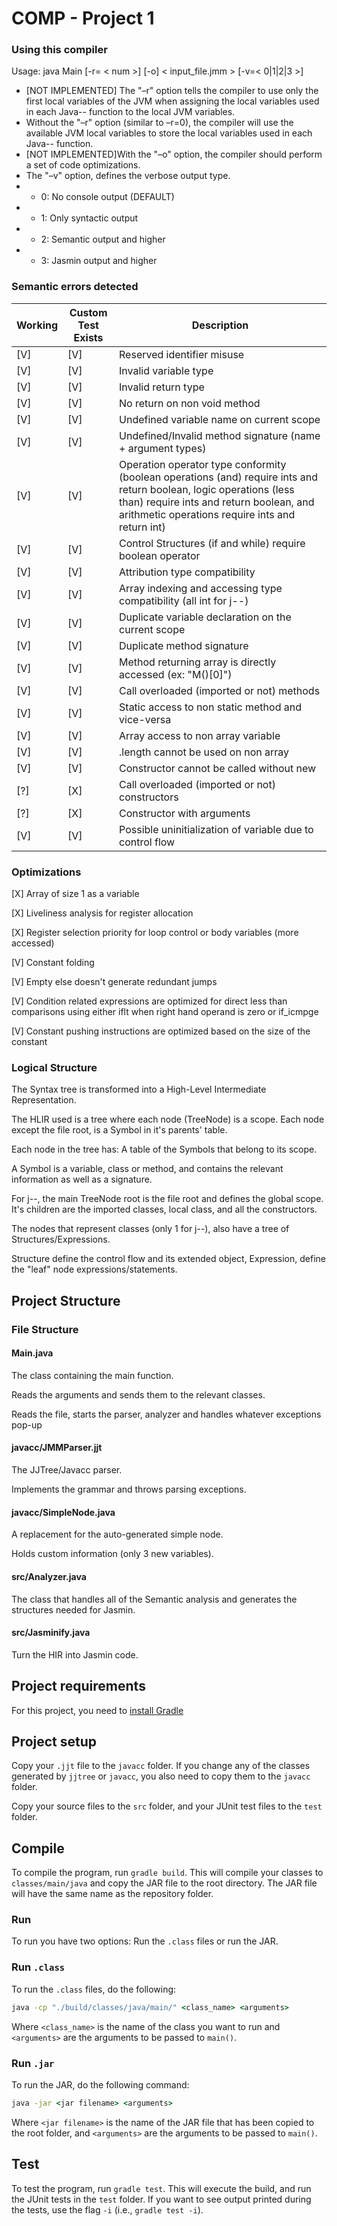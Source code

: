 # COMP - Project 1

### Using this compiler

Usage: java Main [-r= < num >] [-o] < input_file.jmm > [-v=< 0|1|2|3 >]

* [NOT IMPLEMENTED] The "–r" option tells the compiler to use only the first <num> local variables of the JVM when assigning the local variables used in each Java-- function to the local JVM variables.
* Without the "–r" option (similar to –r=0), the compiler will use the available JVM local variables to store the local variables used in each Java-- function.
* [NOT IMPLEMENTED]With the "–o" option, the compiler should perform a set of code optimizations.
* The "–v" option, defines the verbose output type.
* * 0: No console output (DEFAULT)
* * 1: Only syntactic output
* * 2: Semantic output and higher
* * 3: Jasmin output and higher

### Semantic errors detected

Working | Custom Test <br> Exists | Description
-|-|-
[V] | [V] | Reserved identifier misuse
[V] | [V] | Invalid variable type
[V] | [V] | Invalid return type
[V] | [V] | No return on non void method
[V] | [V] | Undefined variable name on current scope
[V] | [V] | Undefined/Invalid method signature (name + argument types)
[V] | [V] | Operation operator type conformity (boolean operations (and) require ints and return boolean, logic operations (less than) require ints and return boolean, and arithmetic operations require ints and return int)
[V] | [V] | Control Structures (if and while) require boolean operator
[V] | [V] | Attribution type compatibility
[V] | [V] | Array indexing and accessing type compatibility (all int for j--)
[V] | [V] | Duplicate variable declaration on the current scope
[V] | [V] | Duplicate method signature
[V] | [V] | Method returning array is directly accessed (ex: "M()[0]")
[V] | [V] | Call overloaded (imported or not) methods
[V] | [V] | Static access to non static method and vice-versa
[V] | [V] | Array access to non array variable
[V] | [V] | .length cannot be used on non array
[V] | [V] | Constructor cannot be called without new
[?] | [X] | Call overloaded (imported or not) constructors
[?] | [X] | Constructor with arguments
[V] | [V] | Possible uninitialization of variable due to control flow

### Optimizations

[X] Array of size 1 as a variable

[X] Liveliness analysis for register allocation

[X] Register selection priority for loop control or body variables (more accessed)

[V] Constant folding

[V] Empty else doesn't generate redundant jumps

[V] Condition related expressions are optimized for direct less than comparisons using either iflt when right hand operand is zero or if_icmpge

[V] Constant pushing instructions are optimized based on the size of the constant



### Logical Structure

The Syntax tree is transformed into a High-Level Intermediate Representation.

The HLIR used is a tree where each node (TreeNode) is a scope. Each node except the file root, is a Symbol in it's parents' table.

Each node in the tree has:
    A table of the Symbols that belong to its scope.

A Symbol is a variable, class or method, and contains the relevant information as well as a signature.

For j--, the main TreeNode root is the file root and defines the global scope. It's children are the imported classes, local class, and all the constructors.

The nodes that represent classes (only 1 for j--), also have a tree of Structures/Expressions.

Structure define the control flow and its extended object, Expression, define the "leaf" node expressions/statements.

## Project Structure

### File Structure

#### Main.java

The class containing the main function.

Reads the arguments and sends them to the relevant classes.

Reads the file, starts the parser, analyzer and handles whatever exceptions pop-up

#### javacc/JMMParser.jjt

The JJTree/Javacc parser.

Implements the grammar and throws parsing exceptions.

#### javacc/SimpleNode.java

A replacement for the auto-generated simple node.

Holds custom information (only 3 new variables).

#### src/Analyzer.java

The class that handles all of the Semantic analysis and generates the structures needed for Jasmin.

#### src/Jasminify.java

Turn the HIR into Jasmin code.

## Project requirements

For this project, you need to [install Gradle](https://gradle.org/install/)

## Project setup

Copy your ``.jjt`` file to the ``javacc`` folder. If you change any of the classes generated by ``jjtree`` or ``javacc``, you also need to copy them to the ``javacc`` folder.

Copy your source files to the ``src`` folder, and your JUnit test files to the ``test`` folder.

## Compile

To compile the program, run ``gradle build``. This will compile your classes to ``classes/main/java`` and copy the JAR file to the root directory. The JAR file will have the same name as the repository folder.

### Run

To run you have two options: Run the ``.class`` files or run the JAR.

### Run ``.class``

To run the ``.class`` files, do the following:

```cmd
java -cp "./build/classes/java/main/" <class_name> <arguments>
```

Where ``<class_name>`` is the name of the class you want to run and ``<arguments>`` are the arguments to be passed to ``main()``.

### Run ``.jar``

To run the JAR, do the following command:

```cmd
java -jar <jar filename> <arguments>
```

Where ``<jar filename>`` is the name of the JAR file that has been copied to the root folder, and ``<arguments>`` are the arguments to be passed to ``main()``.

## Test

To test the program, run ``gradle test``. This will execute the build, and run the JUnit tests in the ``test`` folder. If you want to see output printed during the tests, use the flag ``-i`` (i.e., ``gradle test -i``).
